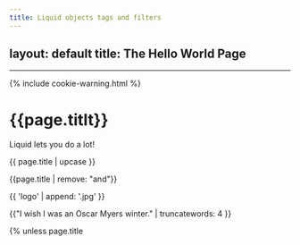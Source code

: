 ```yaml
---
title: Liquid objects tags and filters
---
```

layout: default
title: The Hello World Page
---
---
{% include cookie-warning.html %}
<h1> {{page.titlt}} </h1>


Liquid lets you do a lot!


{{ page.title | upcase }}

{{page.title | remove: "and"}}

{{ 'logo' | append: '.jpg' }}

{{"I wish I was an Oscar Myers winter." | truncatewords: 4 }}

{% unless page.title
